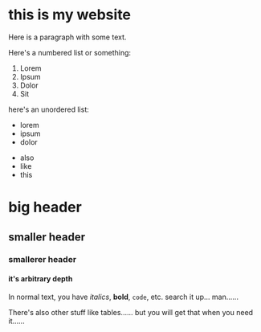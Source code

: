 # this is my website

Here is a paragraph with some text.

Here's a numbered list or something:

1. Lorem
2. Ipsum
3. Dolor
4. Sit

here's an unordered list:

* lorem
* ipsum
* dolor

- also
- like
- this

# big header

## smaller header

### smallerer header

#### it's arbitrary depth

In normal text, you have *italics*, **bold**, `code`, etc. search it up... man......

There's also other stuff like tables...... but you will get that when you need it......
